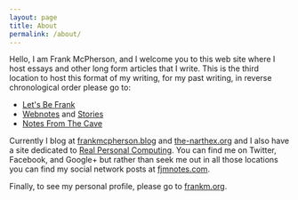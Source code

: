 ```yaml
---
layout: page
title: About
permalink: /about/
---
```


Hello, I am Frank McPherson, and I welcome you to this web site where I host essays and other long form articles that I write.
This is the third location to host this format of my writing, for my past writing, in reverse chronological order please go to:

* [Let's Be Frank](http://writing.frankmcpherson.org)
* [Webnotes](http://webnotes.frankmcpherson.net) and [Stories](http://stories.frankmcpherson.net)
* [Notes From The Cave](https://fjmnotes.com/2008/05/)

Currently I blog at [frankmcpherson.blog](https://frankmcpherson.blog) and [the-narthex.org](https://the-narthex.org) and I also have a site dedicated to [Real Personal Computing](https://realpersonalcomputing.com).
You can find me on Twitter, Facebook, and Google+ but rather than seek me out in all those locations you can find my
social network posts at [fjmnotes.com](https://fjmnotes.com).

Finally, to see my personal profile, please go to [frankm.org](http://frankm.org).
